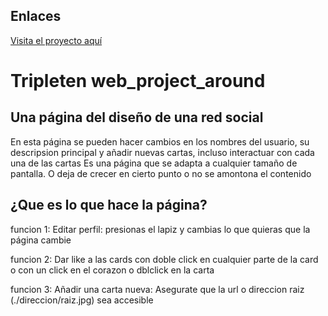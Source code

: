 ## Enlaces

[Visita el proyecto aquí](https://CarloGutierrezMau.github.io/web_project_around/)

# Tripleten web_project_around

## Una página del diseño de una red social

En esta página se pueden hacer cambios en los nombres del usuario, su descripsion principal y añadir nuevas cartas, incluso interactuar con cada una de las cartas
Es una página que se adapta a cualquier tamaño de pantalla. O deja de crecer en cierto punto o no se amontona el contenido

## ¿Que es lo que hace la página?

funcion 1: Editar perfil: presionas el lapiz y cambias lo que quieras que la página cambie

funcion 2: Dar like a las cards con doble click en cualquier parte de la card o con un click en el corazon o dblclick en la carta

funcion 3: Añadir una carta nueva: Asegurate que la url o direccion raiz (./direccion/raiz.jpg) sea accesible
